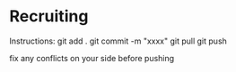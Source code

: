 Recruiting
==========

Instructions:
git add . 
git commit -m "xxxx"
git pull
git push

fix any conflicts on your side before pushing